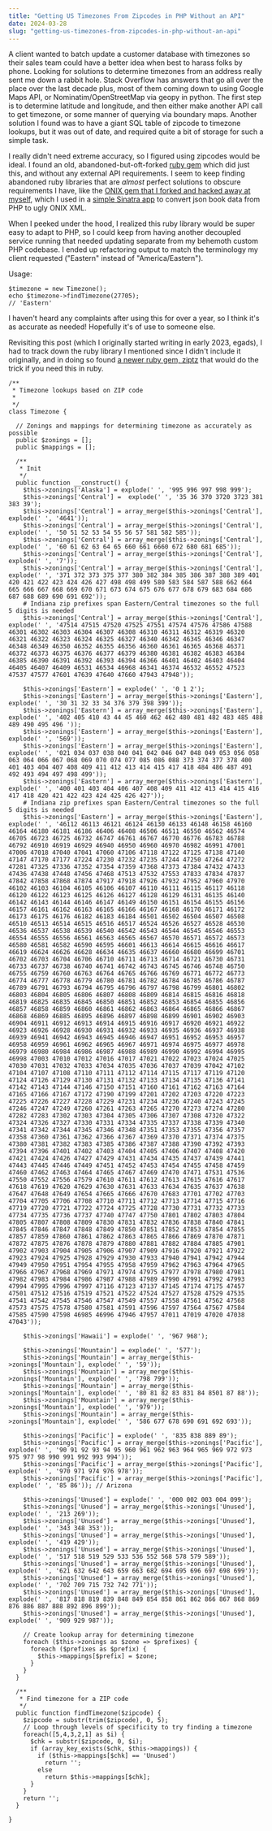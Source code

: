 ```yaml
---
title: "Getting US Timezones From Zipcodes in PHP Without an API"
date: 2024-03-28
slug: "getting-us-timezones-from-zipcodes-in-php-without-an-api"
---
```


A client wanted to batch update a customer database with timezones so their sales team could have a better idea when best to harass folks by phone. Looking for solutions to determine timezones from an address really sent me down a rabbit hole. Stack Overflow has answers that go all over the place over the last decade plus, most of them coming down to using Google Maps API, or Nominatim/OpenStreetMap via geopy in python. The first step is to determine latitude and longitude, and then either make another API call to get timezone, or some manner of querying via boundary maps. Another solution I found was to have a giant SQL table of zipcode to timezone lookups, but it was out of date, and required quite a bit of storage for such a simple task.

I really didn't need extreme accuracy, so I figured using zipcodes would be ideal. I found an old, abandoned-but-oft-forked [ruby gem](https://github.com/farski/TZip) which did just this, and without any external API requirements. I seem to keep finding abandoned ruby libraries that are *almost* perfect solutions to obscure requirements I have, like the [ONIX gem that I forked and hacked away at myself](https://github.com/natebeaty/onix), which I used in a [simple Sinatra app](https://github.com/natebeaty/onix-sinatra) to convert json book data from PHP to ugly ONIX XML.

When I peeked under the hood, I realized this ruby library would be super easy to adapt to PHP, so I could keep from having another decoupled service running that needed updating separate from my behemoth custom PHP codebase. I ended up refactoring output to match the terminology my client requested ("Eastern" instead of "America/Eastern").

Usage: 

```
$timezone = new Timezone();
echo $timezone->findTimezone(27705);
// 'Eastern'
```

I haven't heard any complaints after using this for over a year, so I think it's as accurate as needed! Hopefully it's of use to someone else.

Revisiting this post (which I originally started writing in early 2023, egads), I had to track down the ruby library I mentioned since I didn't include it originally, and in doing so found [a newer ruby gem, ziptz](https://github.com/infused/ziptz) that would do the trick if you need this in ruby.

```
/**
 * Timezone lookups based on ZIP code
 *
 */
class Timezone {

  // Zonings and mappings for determining timezone as accurately as possible
  public $zonings = [];
  public $mappings = [];

  /**
   * Init
   */
  public function __construct() {
    $this->zonings['Alaska'] = explode(' ', '995 996 997 998 999');
    $this->zonings['Central'] =  explode(' ', '35 36 370 3720 3723 381 383 39');
    $this->zonings['Central'] = array_merge($this->zonings['Central'], explode(' ', '4641'));
    $this->zonings['Central'] = array_merge($this->zonings['Central'], explode(' ', '50 51 52 53 54 55 56 57 581 582 585'));
    $this->zonings['Central'] = array_merge($this->zonings['Central'], explode(' ', '60 61 62 63 64 65 660 661 6660 672 680 681 685'));
    $this->zonings['Central'] = array_merge($this->zonings['Central'], explode(' ', '7'));
    $this->zonings['Central'] = array_merge($this->zonings['Central'], explode(' ', '371 372 373 375 377 380 382 384 385 386 387 388 389 401 420 421 422 423 424 426 427 498 498 499 580 583 584 587 588 662 664 665 666 667 668 669 670 671 673 674 675 676 677 678 679 683 684 686 687 688 689 690 691 692'));
    # Indiana zip prefixes span Eastern/Central timezones so the full 5 digits is needed
    $this->zonings['Central'] = array_merge($this->zonings['Central'], explode(' ', '47514 47515 47520 47525 47551 47574 47576 47586 47588 46301 46302 46303 46304 46307 46308 46310 46311 46312 46319 46320 46321 46322 46323 46324 46325 46327 46340 46342 46345 46346 46347 46348 46349 46350 46352 46355 46356 46360 46361 46365 46368 46371 46372 46373 46375 46376 46377 46379 46380 46381 46382 46383 46384 46385 46390 46391 46392 46393 46394 46366 46401 46402 46403 46404 46405 46407 46409 46531 46534 46968 46341 46374 46532 46552 47523 47537 47577 47601 47639 47640 47660 47943 47948'));

    $this->zonings['Eastern'] = explode(' ', '0 1 2');
    $this->zonings['Eastern'] = array_merge($this->zonings['Eastern'], explode(' ', '30 31 32 33 34 376 379 398 399'));
    $this->zonings['Eastern'] = array_merge($this->zonings['Eastern'], explode(' ', '402 405 410 43 44 45 460 462 462 480 481 482 483 485 488 489 490 495 496 '));
    $this->zonings['Eastern'] = array_merge($this->zonings['Eastern'], explode(' ', '569'));
    $this->zonings['Eastern'] = array_merge($this->zonings['Eastern'], explode(' ', '021 034 037 038 040 041 042 046 047 048 049 053 056 058 063 064 066 067 068 069 070 074 077 085 086 088 373 374 377 378 400 401 403 404 407 408 409 411 412 413 414 415 417 418 484 486 487 491 492 493 494 497 498 499'));
    $this->zonings['Eastern'] = array_merge($this->zonings['Eastern'], explode(' ', '400 401 403 404 406 407 408 409 411 412 413 414 415 416 417 418 420 421 422 423 424 425 426 427'));
    # Indiana zip prefixes span Eastern/Central timezones so the full 5 digits is needed
    $this->zonings['Eastern'] = array_merge($this->zonings['Eastern'], explode(' ', '46112 46113 46121 46124 46130 46133 46148 46158 46160 46164 46180 46181 46186 46406 46408 46506 46511 46550 46562 46574 46705 46723 46725 46732 46747 46761 46767 46770 46776 46783 46788 46792 46910 46919 46929 46940 46950 46960 46970 46982 46991 47001 47006 47018 47040 47041 47060 47106 47118 47122 47125 47138 47140 47147 47170 47177 47224 47230 47232 47235 47244 47250 47264 47272 47281 47325 47336 47352 47354 47359 47368 47373 47384 47432 47433 47436 47438 47448 47456 47468 47513 47532 47553 47833 47834 47837 47842 47858 47868 47874 47917 47918 47926 47932 47952 47960 47970 46102 46103 46104 46105 46106 46107 46110 46111 46115 46117 46118 46120 46122 46123 46125 46126 46127 46128 46129 46131 46135 46140 46142 46143 46144 46146 46147 46149 46150 46151 46154 46155 46156 46157 46161 46162 46163 46165 46166 46167 46168 46170 46171 46172 46173 46175 46176 46182 46183 46184 46501 46502 46504 46507 46508 46510 46513 46514 46515 46516 46517 46524 46526 46527 46528 46530 46536 46537 46538 46539 46540 46542 46543 46544 46545 46546 46553 46554 46555 46556 46561 46563 46565 46567 46570 46571 46572 46573 46580 46581 46582 46590 46595 46601 46613 46614 46615 46616 46617 46619 46624 46626 46628 46634 46635 46637 46660 46680 46699 46701 46702 46703 46704 46706 46710 46711 46713 46714 46721 46730 46731 46733 46737 46738 46740 46741 46742 46743 46745 46746 46748 46750 46755 46759 46760 46763 46764 46765 46766 46769 46771 46772 46773 46774 46777 46778 46779 46780 46781 46782 46784 46785 46786 46787 46789 46791 46793 46794 46795 46796 46797 46798 46799 46801 46802 46803 46804 46805 46806 46807 46808 46809 46814 46815 46816 46818 46819 46825 46835 46845 46850 46851 46852 46853 46854 46855 46856 46857 46858 46859 46860 46861 46862 46863 46864 46865 46866 46867 46868 46869 46885 46895 46896 46897 46898 46899 46901 46902 46903 46904 46911 46912 46913 46914 46915 46916 46917 46920 46921 46922 46923 46926 46928 46930 46931 46932 46933 46935 46936 46937 46938 46939 46941 46942 46943 46945 46946 46947 46951 46952 46953 46957 46958 46959 46961 46962 46965 46967 46971 46974 46975 46977 46978 46979 46980 46984 46986 46987 46988 46989 46990 46992 46994 46995 46998 47003 47010 47012 47016 47017 47021 47022 47023 47024 47025 47030 47031 47032 47033 47034 47035 47036 47037 47039 47042 47102 47104 47107 47108 47110 47111 47112 47114 47115 47117 47119 47120 47124 47126 47129 47130 47131 47132 47133 47134 47135 47136 47141 47142 47143 47144 47146 47150 47151 47160 47161 47162 47163 47164 47165 47166 47167 47172 47190 47199 47201 47202 47203 47220 47223 47225 47226 47227 47228 47229 47231 47234 47236 47240 47243 47245 47246 47247 47249 47260 47261 47263 47265 47270 47273 47274 47280 47282 47283 47302 47303 47304 47305 47306 47307 47308 47320 47322 47324 47326 47327 47330 47331 47334 47335 47337 47338 47339 47340 47341 47342 47344 47345 47346 47348 47351 47353 47355 47356 47357 47358 47360 47361 47362 47366 47367 47369 47370 47371 47374 47375 47380 47381 47382 47383 47385 47386 47387 47388 47390 47392 47393 47394 47396 47401 47402 47403 47404 47405 47406 47407 47408 47420 47421 47424 47426 47427 47429 47431 47434 47435 47437 47439 47441 47443 47445 47446 47449 47451 47452 47453 47454 47455 47458 47459 47460 47462 47463 47464 47465 47467 47469 47470 47471 47531 47536 47550 47552 47556 47579 47610 47611 47612 47613 47615 47616 47617 47618 47619 47620 47629 47630 47631 47633 47634 47635 47637 47638 47647 47648 47649 47654 47665 47666 47670 47683 47701 47702 47703 47704 47705 47706 47708 47710 47711 47712 47713 47714 47715 47716 47719 47720 47721 47722 47724 47725 47728 47730 47731 47732 47733 47734 47735 47736 47737 47740 47747 47750 47801 47802 47803 47804 47805 47807 47808 47809 47830 47831 47832 47836 47838 47840 47841 47845 47846 47847 47848 47849 47850 47851 47852 47853 47854 47855 47857 47859 47860 47861 47862 47863 47865 47866 47869 47870 47871 47872 47875 47876 47878 47879 47880 47881 47882 47884 47885 47901 47902 47903 47904 47905 47906 47907 47909 47916 47920 47921 47922 47923 47924 47925 47928 47929 47930 47933 47940 47941 47942 47944 47949 47950 47951 47954 47955 47958 47959 47962 47963 47964 47965 47966 47967 47968 47969 47971 47974 47975 47977 47978 47980 47981 47982 47983 47984 47986 47987 47988 47989 47990 47991 47992 47993 47994 47995 47996 47997 47116 47123 47137 47145 47174 47175 47457 47501 47512 47516 47519 47521 47522 47524 47527 47528 47529 47535 47541 47542 47545 47546 47547 47549 47557 47558 47561 47562 47568 47573 47575 47578 47580 47581 47591 47596 47597 47564 47567 47584 47585 47590 47598 46985 46996 47946 47957 47011 47019 47020 47038 47043'));

    $this->zonings['Hawaii'] = explode(' ', '967 968');

    $this->zonings['Mountain'] = explode(' ', '577');
    $this->zonings['Mountain'] = array_merge($this->zonings['Mountain'], explode(' ', '59'));
    $this->zonings['Mountain'] = array_merge($this->zonings['Mountain'], explode(' ', '798 799'));
    $this->zonings['Mountain'] = array_merge($this->zonings['Mountain'], explode(' ', '80 81 82 83 831 84 8501 87 88'));
    $this->zonings['Mountain'] = array_merge($this->zonings['Mountain'], explode(' ', '979'));
    $this->zonings['Mountain'] = array_merge($this->zonings['Mountain'], explode(' ', '586 677 678 690 691 692 693'));

    $this->zonings['Pacific'] = explode(' ', '835 838 889 89');
    $this->zonings['Pacific'] = array_merge($this->zonings['Pacific'], explode(' ', '90 91 92 93 94 95 960 961 962 963 964 965 969 972 973 975 977 98 990 991 992 993 994'));
    $this->zonings['Pacific'] = array_merge($this->zonings['Pacific'], explode(' ', '970 971 974 976 978'));
    $this->zonings['Pacific'] = array_merge($this->zonings['Pacific'], explode(' ', '85 86')); // Arizona

    $this->zonings['Unused'] = explode(' ', '000 002 003 004 099');
    $this->zonings['Unused'] = array_merge($this->zonings['Unused'], explode(' ', '213 269'));
    $this->zonings['Unused'] = array_merge($this->zonings['Unused'], explode(' ', '343 348 353'));
    $this->zonings['Unused'] = array_merge($this->zonings['Unused'], explode(' ', '419 429'));
    $this->zonings['Unused'] = array_merge($this->zonings['Unused'], explode(' ', '517 518 519 529 533 536 552 568 578 579 589'));
    $this->zonings['Unused'] = array_merge($this->zonings['Unused'], explode(' ', '621 632 642 643 659 663 682 694 695 696 697 698 699'));
    $this->zonings['Unused'] = array_merge($this->zonings['Unused'], explode(' ', '702 709 715 732 742 771'));
    $this->zonings['Unused'] = array_merge($this->zonings['Unused'], explode(' ', '817 818 819 839 848 849 854 858 861 862 866 867 868 869 876 886 887 888 892 896 899'));
    $this->zonings['Unused'] = array_merge($this->zonings['Unused'], explode(' ', '909 929 987'));

    // Create lookup array for determining timezone
    foreach ($this->zonings as $zone => $prefixes) {
      foreach ($prefixes as $prefix) {
        $this->mappings[$prefix] = $zone;
      }
    }
  }

  /**
   * Find timezone for a ZIP code
   */
  public function findTimezone($zipcode) {
    $zipcode = substr(trim($zipcode), 0, 5);
    // Loop through levels of specificity to try finding a timezone
    foreach([5,4,3,2,1] as $i) {
      $chk = substr($zipcode, 0, $i);
      if (array_key_exists($chk, $this->mappings)) {
        if ($this->mappings[$chk] == 'Unused')
          return '';
        else
          return $this->mappings[$chk];
      }
    }
    return '';
  }

}
```
